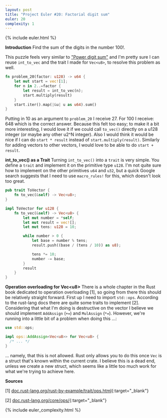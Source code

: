 ```yaml
---
layout: post
title: "Project Euler #20: Factorial digit sum"
euler: 20
complexity: 1
---
```


{% include euler.html %}

**Introduction**
Find the sum of the digits in the number 100!.

This puzzle feels very similar to ["Power digit sum"](/2021/10/26/project-euler-16-power-digit-sum.html) and I'm pretty sure I can reuse `int_to_vec` and the trait I made for `Vec<u8>`, to resolve this problem as well.

```rust
fn problem_20(factor: u128) -> u64 {
    let mut start = vec![1];
    for n in 2..=factor {
        let result = int_to_vec(n);
        start.multiply(result)
    }
    start.iter().map(|&u| u as u64).sum()
}
```

Putting in 10 as an argument to `problem_20` I receive 27. For 100 I receive: 648 which is the correct answer. Because this felt too easy; to make it a bit more interesting, I would love it if we could call `to_vec()` directly on a u128 integer (or maybe any other u2^N integer). Also I would think it would be nice if I can do `start * result` instead of `start.multiply(result)`. Similarly for adding vectors to other vectors, I would love to be able to do `start + result`.

**int_to_vec() as a Trait**
Turning `int_to_vec()` into a `trait` is very simple. You define a `trait` and implement it on the primitive type `u128`. I'm not quite sure how to implement on the other primitives `u64` and `u32`, but a quick Google search suggests that I need to use `macro_rules!` for this, which doesn't look too great.

```rust
pub trait ToVector {
    fn to_vec(&self) -> Vec<u8>;
}

impl ToVector for u128 {
    fn to_vec(&self) -> Vec<u8> {
        let mut number = *self;
        let mut result = vec![];
        let mut tens: u128 = 10;

        while number > 0 {
            let base = number % tens;
            result.push((base / (tens / 10)) as u8);

            tens *= 10;
            number -= base;
        }
        result
    }
}
```

**Operation overloading for Vec\<u8\>**
There is a whole chapter in the Rust book dedicated to operation overloading [1], so going from there this should be relatively straight forward. First up I need to import `std::ops`. According to the rust-lang docs there are quite some traits to implement [2]. Considering that what I'm doing is destructive on the vector I believe we should implement `AddAssign` (`+=`) and `MulAssign` (`*=`). However, we're running into a little bit of a problem when doing this ...:

```rust
use std::ops;

impl ops::AddAssign<Vec<u8>> for Vec<u8> {
  /* ... */
}
```
... namely, that this is not allowed. Rust only allows you to do this once `Vec` is a struct that's known within the current crate. I believe this is a dead end, unless we create a new struct, which seems like a little too much work for what we're trying to achieve here.

**Sources**

\[1\] [doc.rust-lang.org/rust-by-example/trait/ops.html](https://doc.rust-lang.org/rust-by-example/trait/ops.html){:target="_blank"}

\[2\] [doc.rust-lang.org/core/ops/](https://doc.rust-lang.org/core/ops/){:target="_blank"}

{% include euler_complexity.html %}
